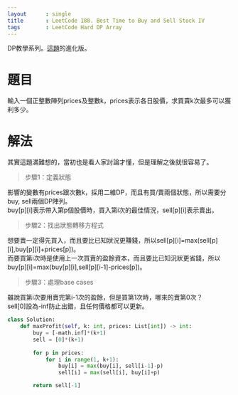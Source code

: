 ```yaml
---
layout      : single
title       : LeetCode 188. Best Time to Buy and Sell Stock IV
tags 		: LeetCode Hard DP Array
---
```

DP教學系列。[這題](https://leetcode.com/problems/best-time-to-buy-and-sell-stock-iii/)的進化版。

# 題目
輸入一個正整數陣列prices及整數k，prices表示各日股價，求買賣k次最多可以獲利多少。

# 解法
其實這題滿難想的，當初也是看人家討論才懂，但是理解之後就很容易了。  

>步驟1：定義狀態  

影響的變數有prices跟次數k，採用二維DP，而且有買/賣兩個狀態，所以需要分buy, sell兩個DP陣列。    
buy[p][i]表示帶入第p個股價時，買入第i次的最佳情況，sell[p][i]表示賣出。  


>步驟2：找出狀態轉移方程式  

想要賣一定得先買入，而且要比已知狀況更賺錢，所以sell[p][i]=max(sell[p][i],buy[p][i]+prices[p])。  
而要買第i次時是使用上一次買賣的盈餘資本，而且要比已知況狀更省錢，所以buy[p][i]=max(buy[p][i],sell[p][i-1]-prices[p])。

>步驟3：處理base cases

雖說買第i次要用賣完第i-1次的盈餘，但是買第1次時，哪來的賣第0次？  
sell[0]設為-inf防止出錯，且任何價格都可以更新。

```python
class Solution:
    def maxProfit(self, k: int, prices: List[int]) -> int:
        buy = [-math.inf]*(k+1)
        sell = [0]*(k+1)
        
        for p in prices:
            for i in range(1, k+1):
                buy[i] = max(buy[i], sell[i-1]-p)
                sell[i] = max(sell[i], buy[i]+p)

        return sell[-1]
```
